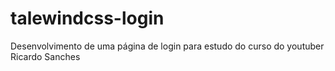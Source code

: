 # talewindcss-login
Desenvolvimento de uma página de login para estudo do curso do youtuber Ricardo Sanches
